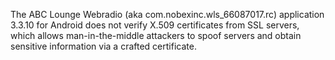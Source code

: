 The ABC Lounge Webradio (aka com.nobexinc.wls_66087017.rc) application 3.3.10 for Android does not verify X.509 certificates from SSL servers, which allows man-in-the-middle attackers to spoof servers and obtain sensitive information via a crafted certificate.